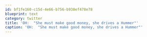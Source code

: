 ```yaml
---
id: bf1fe160-c15d-4e66-b756-b938ef478e78
blueprint: text
category: twitter
title: 'OH:  "She must make good money, she drives a Hummer"'
caption: 'OH:  "She must make good money, she drives a Hummer"'
---
```

